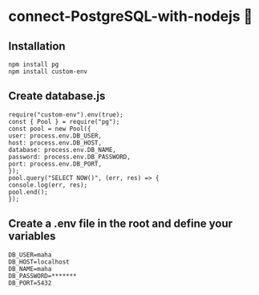 # connect-PostgreSQL-with-nodejs 💎

## Installation
```
npm install pg
npm install custom-env
```
## Create database.js
```
require("custom-env").env(true);
const { Pool } = require("pg");
const pool = new Pool({
user: process.env.DB_USER,
host: process.env.DB_HOST,
database: process.env.DB_NAME,
password: process.env.DB_PASSWORD,
port: process.env.DB_PORT,
});
pool.query("SELECT NOW()", (err, res) => {
console.log(err, res);
pool.end();
});
```

## Create a .env file in the root and define your variables
```
DB_USER=maha
DB_HOST=localhost
DB_NAME=maha
DB_PASSWORD=*******
DB_PORT=5432

```
